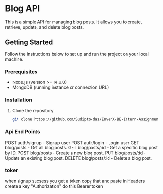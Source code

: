 # Blog API

This is a simple API for managing blog posts. It allows you to create, retrieve, update, and delete blog posts.

## Getting Started

Follow the instructions below to set up and run the project on your local machine.

### Prerequisites

- Node.js (version >= 14.0.0)
- MongoDB (running instance or connection URL)

### Installation

1. Clone the repository:

   ```bash
   git clone https://github.com/Sudipto-das/EnverX-BE-Intern-Assignment.git


### Api End Points
POST auth/signup - Signup user 
POST auth/login - Login user 
GET blog/posts - Get all blog posts.
GET blog/posts/:id - Get a specific blog post by ID.
POST blog/posts - Create a new blog post.
PUT blog/posts/:id - Update an existing blog post.
DELETE blog/posts/:id - Delete a blog post.  

### token

when  signup sucsess you get a token copy that and paste in Headers create a key "Authorization"
do this Bearer token



